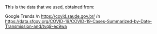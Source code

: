 This is the data that we used, obtained from:

Google Trends /n
https://covid.saude.gov.br/ /n
https://data.sfgov.org/COVID-19/COVID-19-Cases-Summarized-by-Date-Transmission-and/tvq9-ec9wa
